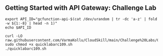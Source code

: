 
## Getting Started with API Gateway: Challenge Lab

```
export API_ID="gcfunction-api-$(cat /dev/urandom | tr -dc 'a-z' | fold -w ${1:-8} | head -n 1)"
echo $API_ID

```


```
curl -LO raw.githubusercontent.com/VarmaKollu/CloudSkill/main/Challenge%20Labs/Getting%20Started%20with%20API%20Gateway%20Challenge%20Lab/quicklabarc109.sh
sudo chmod +x quicklabarc109.sh
./quicklabarc109.sh

```
